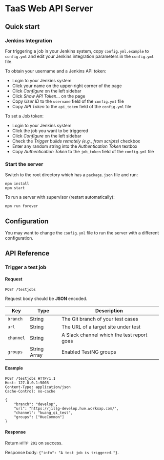 # TaaS Web API Server

## Quick start

### Jenkins Integration

For triggering a job in your Jenkins system, copy `config.yml.example` to `config.yml` and edit your Jenkins integration parameters in the `config.yml` file.

To obtain your username and a Jenkins API token:

* Login to your Jenkins system
* Click your name on the upper-right corner of the page
* Click *Configure* on the left sidebar
* Click *Show API Token...* on the page
* Copy *User ID* to the `username` field of the `config.yml` file
* Copy *API Token* to the `api_token` field of the `config.yml` file

To set a Job token:

* Login to your Jenkins system
* Click the job you want to be triggered
* Click *Configure* on the left sidebar
* Check the *Trigger builds remotely (e.g., from scripts)* checkbox
* Enter any random string into the *Authentication Token* textbox
* Copy *Authentication Token* to the `job_token` field of the `config.yml` file

### Start the server

Switch to the root directory which has a `package.json` file and run:

```
npm install
npm start
```

To run a server with supervisor (restart automatically):

```
npm run forever
```

## Configuration

You may want to change the `config.yml` file to run the server with a different configuration.

## API Reference

### Trigger a test job

#### Request

```
POST /testjobs
```

Request body should be **JSON** encoded.

| Key       | Type         | Description                              |
| --------- | ------------ | ---------------------------------------- |
| `branch`  | String       | The Git branch of your test cases        |
| `url`     | String       | The URL of a target site under test      |
| `channel` | String       | A Slack channel which the test report goes |
| `groups`  | String Array | Enabled TestNG groups                    |

#### Example

```
POST /testjobs HTTP/1.1
Host: 127.0.0.1:5008
Content-Type: application/json
Cache-Control: no-cache

{
	"branch": "develop",
	"url": "https://jillg-develop.hue.worksap.com/",
	"channel": "kuang_qi_test",
	"groups": ["HueCommon"]
}
```

#### Response

Return `HTTP 201` on success.

Response body: `{"info": "A test job is triggered."}`.
